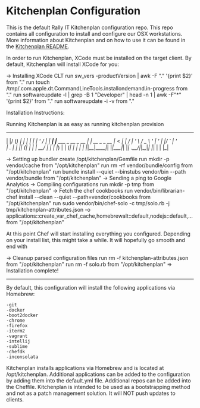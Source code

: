# Kitchenplan Configuration

This is the default Rally IT Kitchenplan configuration repo. This repo contains all configuration to install and configure our OSX workstations. More information about Kitchenplan and on how to use it can be found in the [Kitchenplan README](https://github.com/kitchenplan/kitchenplan).

In order to run Kitchenplan, XCode must be installed on the target client. By default, Kitchenplan will install XCode for you:

-> Installing XCode CLT
         run  sw_vers -productVersion | awk -F "." '{print $2}' from "."
         run  touch /tmp/.com.apple.dt.CommandLineTools.installondemand.in-progress from "."
         run  softwareupdate -l | grep -B 1 "Developer" | head -n 1 | awk -F"*" '{print $2}' from "."
         run  softwareupdate -i  -v from "."


Installation Instructions:

Running Kitchenplan is as easy as running kitchenplan provision

  _  ___ _       _                      _
 | |/ (_) |     | |                    | |
 | ' / _| |_ ___| |__   ___ _ __  _ __ | | __ _ _ __
 |  < | | __/ __| '_ \ / _ \ '_ \| '_ \| |/ _` | '_ \
 | . \| | || (__| | | |  __/ | | | |_) | | (_| | | | |
 |_|\_\_|\__\___|_| |_|\___|_| |_| .__/|_|\__,_|_| |_|
                                 | |
                                 |_|

-> Setting up bundler
      create  /opt/kitchenplan/Gemfile
         run  mkdir -p vendor/cache from "/opt/kitchenplan"
         run  rm -rf vendor/bundle/config from "/opt/kitchenplan"
         run  bundle install --quiet --binstubs vendor/bin --path vendor/bundle from "/opt/kitchenplan"
-> Sending a ping to Google Analytics
-> Compiling configurations
         run  mkdir -p tmp from "/opt/kitchenplan"
-> Fetch the chef cookbooks
         run  vendor/bin/librarian-chef install --clean --quiet --path=vendor/cookbooks from "/opt/kitchenplan"
         run  sudo vendor/bin/chef-solo -c tmp/solo.rb -j tmp/kitchenplan-attributes.json -o applications::create_var_chef_cache,homebrewalt::default,nodejs::default,... from "/opt/kitchenplan"

At this point Chef will start installing everything you configured. Depending on your install list, this might take a while. It will hopefully go smooth and end with

-> Cleanup parsed configuration files
         run  rm -f kitchenplan-attributes.json from "/opt/kitchenplan"
         run  rm -f solo.rb from "/opt/kitchenplan"
=> Installation complete!

----------------------------------------------------------------------------------------------------------------
By default, this configuration will install the following applications via Homebrew:

    -git
    -docker
    -boot2docker
    -chrome
    -firefox
    -iterm2
    -vagrant
    -intellij
    -sublime
    -chefdk
    -inconsolata

Kitchenplan installs applications via Homebrew and is located at /opt/kitchenplan. Additional applications can be added to the configuration by adding them into the default.yml file. Additional repos can be added into the Cheffile. Kitchenplan is intended to be used as a bootstrapping method and not as a patch management solution. It will NOT push updates to clients.
